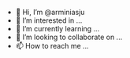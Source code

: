- 👋 Hi, I’m @arminiasju
- 👀 I’m interested in ...
- 🌱 I’m currently learning ...
- 💞️ I’m looking to collaborate on ...
- 📫 How to reach me ...

<!---
arminiasju/arminiasju is a ✨ special ✨ repository because its `README.md` (this file) appears on your GitHub profile.
You can click the Preview link to take a look at your changes.
--->
